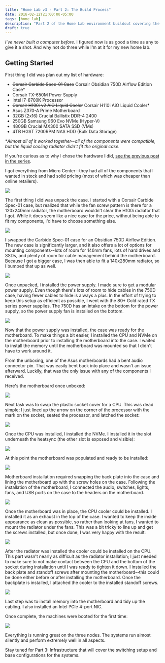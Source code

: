 ```yaml
---
title: "Home Lab v3 - Part 2: The Build Process"
date: 2018-02-12T21:00:00-05:00
tags: [home lab]
description: "Part 2 of the Home Lab environment buildout covering the build process for the compute nodes."
draft: true
---
```


_I've never built a computer before._ I figured now is as good a time as any to give it a shot.  And why not do three while I'm at it for my new home lab.

## Getting Started ##

First thing I did was plan out my list of hardware:

* ~~Corsair Carbide Spec-01 Case~~ Corsair Obsidian 750D Airflow Edition Case*
* Corsair TX-650M Power Supply
* Intel i7-8700K Processor
* ~~Corsair H100i v2 AiO Liquid Cooler~~ Corsair H110i AiO Liquid Cooler*
* Asus Z370-A Prime Motherboard
* 32GB (2x16) Crucial Ballistix DDR-4 2400
* 250GB Samsung 960 Evo NVMe (Hyper-V)
* 480GB Crucial MX300 SATA SSD (VMs)
* 4TB HGST 7200RPM NAS HDD (Bulk Data Storage)

\*_Almost all of it worked together--all of the components were compatible, but the liquid cooling radiator didn't fit the original case._

If you're curious as to why I chose the hardware I did, [see the previous post in the series](/posts/2018/home-lab-hardware/).

I got everything from Micro Center--they had all of the components that I wanted in stock and had solid pricing (most of which was cheaper than online retailers).

<a href="/img/posts/2018/home-lab-build/everything.jpg" class="magnific-popup" title="All of the components">
    <img src="/img/posts/2018/home-lab-build/everything.jpg">
</a>

The first thing I did was unpack the case.  I started with a Corsair Carbide Spec-01 case, but realized that while the fan screw pattern is there for a 120x240mm radiator, the motherboard wouldn't clear the H100i radiator that I got.  While it does seem like a nice case for the price, without being able to fit my components, I'd have to choose something else.

<a href="/img/posts/2018/home-lab-build/carbide-spec-01.jpg" class="magnific-popup" title="Corsair Carbide Spec-01">
    <img src="/img/posts/2018/home-lab-build/carbide-spec-01.jpg">
</a>

I swapped the Carbide Spec-01 case for an Obsidian 750D Airflow Edition.  The new case is significantly larger, and it also offers a lot of options for mounting components--lots of room for 140mm fans, lots of hard drives and SSDs, and plenty of room for cable management behind the motherboard.  Because I got a bigger case, I was then able to fit a 140x280mm radiator, so I bumped that up as well.

<a href="/img/posts/2018/home-lab-build/750d.jpg" class="magnific-popup" title="Corsair Obsidian 750D Airflow Edition">
    <img src="/img/posts/2018/home-lab-build/750d.jpg">
</a>

Once unpacked, I installed the power supply.  I made sure to get a modular power supply.  Even though there's lots of room to hide cables in the 750D case, having fewer cables to hide is always a plus.  In the effort of trying to keep this setup as efficient as possible, I went with the 80+ Gold rated TX series power supplies.  The 750D has an intake on the bottom for the power supply, so the power supply fan is installed on the bottom.

<a href="/img/posts/2018/home-lab-build/power-supply.jpg" class="magnific-popup" title="Power Supply Installed">
    <img src="/img/posts/2018/home-lab-build/power-supply.jpg">
</a>

Now that the power supply was installed, the case was ready for the motherboard.  To make things a bit easier, I installed the CPU and NVMe on the motherboard prior to installing the motherboard into the case.  I waited to install the memory until the motherboard was mounted so that I didn't have to work around it.

From the unboxing, one of the Asus motherboards had a bent audio connector pin.  That was easily bent back into place and wasn't an issue afterward.  Luckily, that was the only issue with any of the components I received.

Here's the motherboard once unboxed:

<a href="/img/posts/2018/home-lab-build/motherboard.jpg" class="magnific-popup" title="Unboxed Motherboard">
    <img src="/img/posts/2018/home-lab-build/motherboard.jpg">
</a>

Next task was to swap the plastic socket cover for a CPU.  This was dead simple; I just lined up the arrow on the corner of the processor with the mark on the socket, seated the processor, and latched the socket:

<a href="/img/posts/2018/home-lab-build/cpu-installed.jpg" class="magnific-popup" title="CPU Installed">
    <img src="/img/posts/2018/home-lab-build/cpu-installed.jpg">
</a>

Once the CPU was installed, I installed the NVMe.  I installed it in the slot underneath the heatsync (the other slot is exposed and visible):

<a href="/img/posts/2018/home-lab-build/nvme.jpg" class="magnific-popup" title="NVMe Installed">
    <img src="/img/posts/2018/home-lab-build/nvme.jpg">
</a>

At this point the motherboard was populated and ready to be installed:

<a href="/img/posts/2018/home-lab-build/cpu.jpg" class="magnific-popup" title="Motherboard ready for installation">
    <img src="/img/posts/2018/home-lab-build/cpu.jpg">
</a>

Motherboard installation required snapping the back plate into the case and lining the motherboard up with the screw holes on the case.  Following the installation of the motherboard, I connected the audio, switches, lights, fans, and USB ports on the case to the headers on the motherboard.

<a href="/img/posts/2018/home-lab-build/motherboard-installed.jpg" class="magnific-popup" title="Motherboard Installed">
    <img src="/img/posts/2018/home-lab-build/motherboard-installed.jpg">
</a>

Once the motherboard was in place, the CPU cooler could be installed.  I installed it as an exhaust in the top of the case.  I wanted to keep the inside appearance as clean as possible, so rather than looking at fans, I wanted to mount the radiator under the fans.  This was a bit tricky to line up and get the screws installed, but once done, I was very happy with the result:

<a href="/img/posts/2018/home-lab-build/radiator.jpg" class="magnific-popup" title="Radiator Installed">
    <img src="/img/posts/2018/home-lab-build/radiator.jpg">
</a>

After the radiator was installed the cooler could be installed on the CPU.  This part wasn't nearly as difficult as the radiator installation; I just needed to make sure to not make contact between the CPU and the bottom of the socket during installation until I was ready to tighten it down.  I installed the back plate and standoff screws after mounting the motherboard--this could be done either before or after installing the motherboard.  Once the backplate is installed, I attached the cooler to the installed standoff screws.

<a href="/img/posts/2018/home-lab-build/cooler.jpg" class="magnific-popup" title="CPU Cooler Installed">
    <img src="/img/posts/2018/home-lab-build/cooler.jpg">
</a>

Last step was to install memory into the motherboard and tidy up the cabling.  I also installed an Intel PCIe 4-port NIC.

Once complete, the machines were booted for the first time:

<a href="/img/posts/2018/home-lab-build/finished.jpg" class="magnific-popup" title="Build complete">
    <img src="/img/posts/2018/home-lab-build/finished.jpg">
</a>

Everything is running great on the three nodes.  The systems run almost silently and perform extremely well in all aspects.

Stay tuned for Part 3: Infrastructure that will cover the switching setup and base configurations for the systems.

